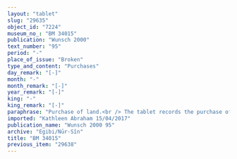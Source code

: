 ```yaml
---
layout: "tablet"
slug: "29635"
object_id: "7224"
museum_no_: "BM 34015"
publication: "Wunsch 2000"
text_number: "95"
period: "-"
place_of_issue: "Broken"
type_and_content: "Purchases"
day_remark: "[-]"
month: "-"
month_remark: "[-]"
year_remark: "[-]"
king: "-"
king_remark: "[-]"
paraphrase: "Purchase of land.<br /> The tablet records the purchase of agricultural land; the text has been divided into paragraphs, marked on the tablet by a line drawn at the end of each one (and indicated below in the paraphrase by LINE).<br /> The first lines of the tablet are damaged, thus several details about the type and size of the land which <strong>A</strong> purchased from <strong>B<sub>1</sub> </strong>and <strong>B<sub>2</sub></strong> are lost: from what is extant onegathers that it is located in front of the Ura&scaron; Gate in the district (<em>pīhatu</em>) of Babylon. LINE<br /> The upper side in the North borders on (the property of) <strong>C</strong> and the lower side in the South on (the properties of) <strong>A</strong>, the buyer as well as the one of the two brothers <strong>D<sub>1</sub></strong> and <strong>D<sub>2</sub></strong>; the upper front in the West borders on (the property of) the brothers <strong>E<sub>1</sub></strong> and <strong>E<sub>2</sub></strong>. Details for the lower front in the East are lost. <strong>A</strong> declares the equivalent for this land together with the sellers <strong>B<sub>1</sub> </strong>and <strong>B<sub>2</sub></strong> (A <em>itti</em> B <em>mahīra nab&ucirc; i&scaron;ām</em>) to be 1 shekel of silver for each 0;0.0.1 Kor (75 m<sup>2</sup>) of land. The total price and the amount of silver given as additional payment are lost in a lacuna of the tablet.<br /> <strong>B<sub>1</sub> </strong>and <strong>B<sub>2</sub></strong> acknowledge that they have received (<em>mahāru, </em>wr. <em>ma-ha-ar</em>) the amount of silver corresponding to the entire purchase price of their field, and they are satisfied (<em>apālu </em>G Stat<em>, </em>wr. <em>a-pa-a)</em>. Only the first words of the usual formula that&nbsp; protects the parties against future claims or suits are extant &ndash; then, the tablet breaks. The names of the witnesses and of the scribe are lost.<br /> &nbsp;<br /> <strong>A</strong> = Nab&ucirc;-ahhē-iddin/&Scaron;ulāya//Egibi; <strong>B<sub>1</sub></strong> = Nab&ucirc;-ēre&scaron;(?); <strong>B<sub>2</sub></strong> = &Scaron;āpik-zēri; <strong>C</strong> = Marduk-zēru-ibni/Nab&ucirc;-balāssu-iqbi//S&icirc;n-&scaron;ad&ucirc;nu; <strong>D<sub>1</sub></strong> = Rēmūtu/Nādinu//S&icirc;n-&scaron;ad&ucirc;nu; <strong>D<sub>2</sub></strong> = Bēl-iddin/Nādinu//S&icirc;n-&scaron;ad&ucirc;nu; <strong>E<sub>1</sub></strong> = Nab&ucirc;-mukīn-apli/Nādin-ahi; <strong>E<sub>2</sub></strong> = Bēl&scaron;unu/Nādin-ahi"
imported: "Kathleen Abraham 15/04/2017"
publication_name: "Wunsch 2000 95"
archive: "Egibi/Nūr-Sîn"
title: "BM 34015"
previous_item: "29638"
---
```

